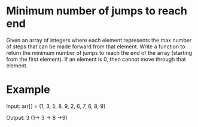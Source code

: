 # Minimum number of jumps to reach end

Given an array of integers where each element represents the max number of steps that can be made forward from that element. Write a function to return the minimum number of jumps to reach the end of the array (starting from the first element). If an element is 0, then cannot move through that element.

# Example

Input: arr[] = {1, 3, 5, 8, 9, 2, 6, 7, 6, 8, 9}

Output: 3 (1-> 3 -> 8 ->9)



















